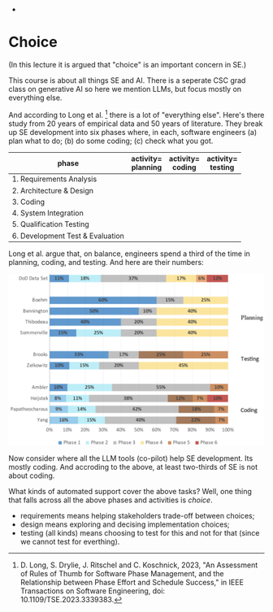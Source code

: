 -

# Choice

(In this lecture it is argued that "choice" is an important concern in SE.)

This course is about all things SE and AI. There is a seperate 
CSC grad class on generative AI so here we mention LLMs, but focus
mostly on everything else.

And according to Long et al. [^long23]
there is a lot of "everything else". Here's there study from 20 years of
empirical data and 50 years of literature. They break up SE development
into six phases where, in each, software engineers (a) plan what to do;
(b) do some coding; (c) check what you got. 

|phase | activity=<br>planning | activity=<br>coding | activity=<br>testing|
|---------------------------------|----------|---------|--------|
|1. Requirements Analysis         |          |         |        |
|2. Architecture & Design         |          |         |        |
|3. Coding                        |          |         |        |
|4. System Integration            |          |         |        |
|5. Qualification Testing         |          |         |        |
|6. Development Test & Evaluation |          |         |        |

Long et al. argue that, on balance, engineers spend a third of the time
in planning, coding, and testing. And here are their numbers:

![](/etc/img/phase.png)

[^long23]: D. Long, S. Drylie, J. Ritschel and C. Koschnick, 2023,
"An Assessment of Rules of Thumb for Software Phase Management, 
and the Relationship between Phase Effort and Schedule Success," 
in IEEE Transactions on Software Engineering, doi: 10.1109/TSE.2023.3339383.

Now consider where all the LLM tools (co-pilot) help SE development. Its mostly
coding. And accroding to the above, at least two-thirds of SE is not about coding.

What kinds of automated support cover the above tasks? Well, one thing that
falls across all the above phases and activities  is _choice_.

- requirements means helping stakeholders trade-off between choices;
- design means exploring and decising implementation choices;
- testing (all kinds) means choosing to test for this and not for that
  (since we cannot test for everthing).


